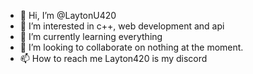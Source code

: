 - 👋 Hi, I’m @LaytonU420
- 👀 I’m interested in c++, web development and api
- 🌱 I’m currently learning everything
- 💞️ I’m looking to collaborate on nothing at the moment.
- 📫 How to reach me Layton420 is my discord

<!---
LaytonU420/LaytonU420 is a ✨ special ✨ repository because its `README.md` (this file) appears on your GitHub profile.
You can click the Preview link to take a look at your changes.
--->

